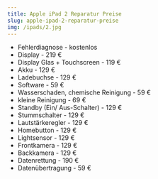 ```yaml
---
title: Apple iPad 2 Reparatur Preise
slug: apple-ipad-2-reparatur-preise
img: /ipads/2.jpg
---
```


- Fehlerdiagnose - kostenlos
- Display - 219 €
- Display Glas + Touchscreen - 119 €
- Akku - 129 €
- Ladebuchse - 129 €
- Software - 59 €
- Wasserschaden, chemische Reinigung - 59 €
- kleine Reinigung - 69 €
- Standby (Ein/ Aus-Schalter) - 129 €
- Stummschalter - 129 €
- Lautstärkeregler - 129 €
- Homebutton - 129 €
- Lightsensor - 129 €
- Frontkamera - 129 €
- Backkamera - 129 €
- Datenrettung - 190 €
- Datenübertragung - 59 €
